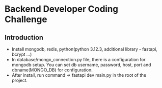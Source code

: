 # Backend Developer Coding Challenge

## **Introduction**

- Install mongodb, redis, python(python 3.12.3, additional library - fastapi, bcrypt …)
- In database/mongo_connection.py file, there is a configuration for mongodb setup. You can set db username, password, host, port and dbname(MONGO_DB) for configuration.
- After install, run command => fastapi dev main.py in the root of the project.